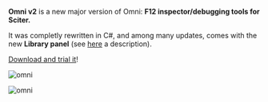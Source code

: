 ﻿**Omni v2** is a new major version of Omni: **F12 inspector/debugging tools for Sciter.**

It was completly rewritten in C#, and among many updates, comes with the new **Library panel** (see [here](/Home/Post/OmniCode2) a description).

[Download and trial it](/Omni)!

![omni](/Content/BlogCDN/omni.png)

![omni](/Content/BlogCDN/omnilib.png)

